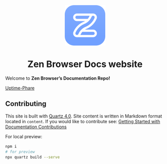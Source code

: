 <div align="center">
<picture>
    <img src="./zen-alpha-blue.svg" width="128px">
</picture>
</div>
<h1 align="center">
Zen Browser Docs website
</h1>

Welcome to **Zen Browser’s Documentation Repo!** 

[Uptime-Phare](https://uptime.zen-browser.app)

## Contributing

This site is built with [Quartz 4.0](https://quartz.jzhao.xyz/). Site content is written in Markdown format located in `content`. 
If you would like to contribute see: [Getting Started with Documentation Contributions](https://docs.zen-browser.app/contribute/docs)

For local preview:

```bash
npm i
# for preview
npx quartz build --serve
```
